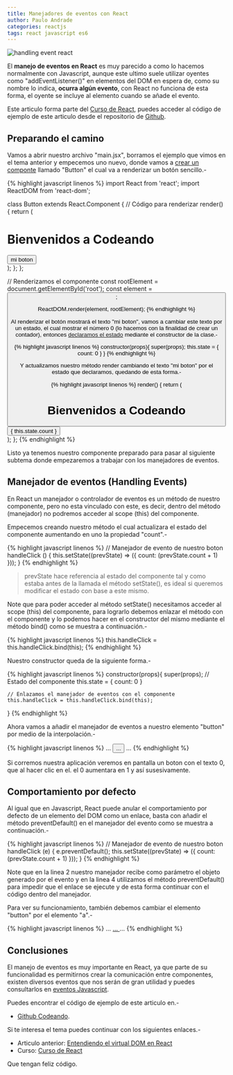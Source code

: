 ```yaml
---
title: Manejadores de eventos con React
author: Paulo Andrade
categories: reactjs
tags: react javascript es6
---
```


![handling event react](http://blog.codeando.org/img/react.jpg)

El **manejo de eventos en React** es muy parecido a como lo hacemos normalmente con Javascript, aunque este ultimo suele utilizar oyentes como "addEventListener()" en elementos del DOM en espera de, como su nombre lo indica, **ocurra algún evento**, con React no funciona de esta forma, el oyente se incluye al elemento cuando se añade el evento.

<div class="redes-background">
Este articulo forma parte del <a href="https://github.com/Codeandomx/curso-de-introduccion-a-react" target="_blank">Curso de React</a>, puedes acceder al código de ejemplo de este articulo desde el repositorio de <a href="https://github.com/Codeandomx/curso-de-introduccion-a-react/tree/03_manejo_de_eventos" target="_blank">Github</a>.
</div>

## Preparando el camino

Vamos a abrir nuestro archivo "main.jsx", borramos el ejemplo que vimos en el tema anterior y empecemos uno nuevo, donde vamos a [crear un componte](/articulos/componentes-props-y-estados-con-react.html) llamado "Button" el cual va a renderizar un botón sencillo.-

<ins class="adsbygoogle"
     style="display:block; text-align:center;"
     data-ad-layout="in-article"
     data-ad-format="fluid"
     data-ad-client="ca-pub-0593566584451788"
     data-ad-slot="1426664336"></ins>
<script>
     (adsbygoogle = window.adsbygoogle || []).push({});
</script>

{% highlight javascript linenos %}
import React from 'react';
import ReactDOM from 'react-dom';

class Button extends React.Component
{
    // Código para renderizar
    render()
    {
        return (
            <div>
                <h1>Bienvenidos a Codeando</h1>
                <button>
                    mi boton
                </button>                
            </div>
        );
    };
};

// Renderizamos el componente
const rootElement = document.getElementById('root');
const element = <Button />;

ReactDOM.render(element, rootElement);
{% endhighlight %}

Al renderizar el botón mostrará el texto "mi boton", vamos a cambiar este texto por un estado, el cual mostrar el número 0 (lo hacemos con la finalidad de crear un contador), entonces [declaramos el estado](/articulos/componentes-props-y-estados-con-react.html) mediante el constructor de la clase.-

{% highlight javascript linenos %}
constructor(props){
    super(props);
    this.state = {
        count: 0
    }
}
{% endhighlight %}

Y actualizamos nuestro método render cambiando el texto "mi boton" por el estado que declaramos, quedando de esta forma.-

{% highlight javascript linenos %}
render()
{
    return (
        <div>
            <h1>Bienvenidos a Codeando</h1>
            <button>
                { this.state.count }
            </button>                
        </div>
    );
};
{% endhighlight %}

Listo ya tenemos nuestro componente preparado para pasar al siguiente subtema donde empezaremos a trabajar con los manejadores de eventos.

## Manejador de eventos (Handling Events)

En React un manejador o controlador de eventos es un método de nuestro componente, pero no esta vinculado con este, es decir,  dentro del método (manejador) no podremos acceder al scope (this) del componente.

Empecemos creando nuestro método el cual actualizara el estado del componente aumentando en uno la propiedad "count".-

{% highlight javascript linenos %}
// Manejador de evento de nuestro boton
handleClick ()
{
    this.setState((prevState) => ({
        count: (prevState.count + 1)
    }));
}
{% endhighlight %}

> prevState hace referencia al estado del componente tal y como estaba antes de la llamada el método setState(), es ideal si queremos modificar el estado con base a este mismo.

Note que para poder acceder al método setState() necesitamos acceder al scope (this) del componente, para lograrlo debemos enlazar el método con el componente y lo podemos hacer en el constructor del mismo mediante el método bind() como se muestra a continuación.-

{% highlight javascript linenos %}
this.handleClick = this.handleClick.bind(this);
{% endhighlight %}

Nuestro constructor queda de la siguiente forma.-

{% highlight javascript linenos %}
constructor(props){
    super(props);
    // Estado del componente
    this.state = {
        count: 0
    }
		
    // Enlazamos el manejador de eventos con el componente
    this.handleClick = this.handleClick.bind(this);
}
{% endhighlight %}

Ahora vamos a añadir el manejador de eventos a nuestro elemento "button" por medio de la interpolación.-

{% highlight javascript linenos %}
...
<button onClick={this.handleClick}>
...
</button>
...
{% endhighlight %}

Si corremos nuestra aplicación veremos en pantalla un boton con el texto 0, que al hacer clic en el. el 0 aumentara en 1 y así susesivamente.

## Comportamiento por defecto

Al igual que en Javascript, React puede anular el comportamiento por defecto de un elemento del DOM como un enlace, basta con añadir el método preventDefault() en el manejador del evento como se muestra a continuación.-

{% highlight javascript linenos %}
// Manejador de evento de nuestro boton
handleClick (e)
{
    e.preventDefault();
    this.setState((prevState) => ({
        count: (prevState.count + 1)
    }));
}
{% endhighlight %}

Note que en la linea 2 nuestro manejador recibe como parámetro el objeto generado por el evento y en la linea 4 utilizamos el método preventDefault() para impedir que el enlace se ejecute y de esta forma continuar con el código dentro del manejador.

Para ver su funcionamiento, también debemos cambiar el elemento "button" por el elemento "a".-

{% highlight javascript linenos %}
...
<a href="#" onClick={this.handleClick}>
...
</a>
...
{% endhighlight %}

## Conclusiones

El manejo de eventos es muy importante en React, ya que parte de su funcionalidad es permitirnos crear la comunicación entre componentes, existen diversos eventos que nos serán de gran utilidad y puedes consultarlos en [eventos Javascript](https://www.w3schools.com/js/js_events.asp).

Puedes encontrar el código de ejemplo de este articulo en.-

* [Github Codeando](https://github.com/Codeandomx/curso-de-introduccion-a-react/tree/03_manejo_de_eventos).

Si te interesa el tema puedes continuar con los siguientes enlaces.-

* Articulo anterior: [Entendiendo el virtual DOM en React](/articulos/entendiendo-el-virtual-dom-en-react.html)
* Curso: [Curso de React](https://github.com/Codeandomx/curso-de-introduccion-a-react)

Que tengan feliz código.